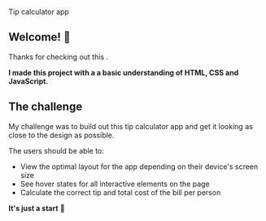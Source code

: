 Tip calculator app


## Welcome! 👋

Thanks for checking out this .

**I made this project with a a basic understanding of HTML, CSS and JavaScript.**

## The challenge

My challenge  was to build out this tip calculator app and get it looking as close to the design as possible.


The users should be able to:

- View the optimal layout for the app depending on their device's screen size
- See hover states for all interactive elements on the page
- Calculate the correct tip and total cost of the bill per person


**It's just a start** 🚀
